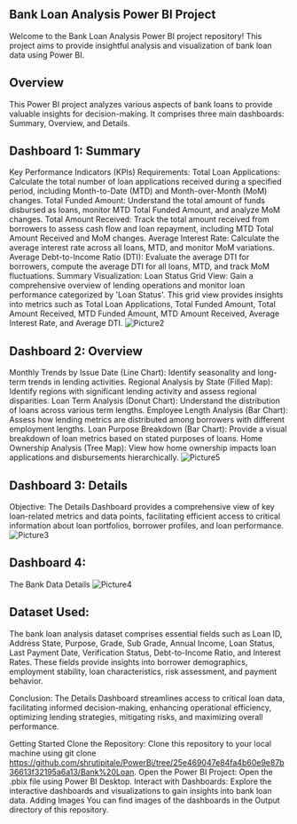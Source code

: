 ## Bank Loan Analysis Power BI Project
Welcome to the Bank Loan Analysis Power BI project repository! This project aims to provide insightful analysis and visualization of bank loan data using Power BI.

## Overview
This Power BI project analyzes various aspects of bank loans to provide valuable insights for decision-making. It comprises three main dashboards: Summary, Overview, and Details.

## Dashboard 1: Summary
Key Performance Indicators (KPIs) Requirements:
Total Loan Applications: Calculate the total number of loan applications received during a specified period, including Month-to-Date (MTD) and Month-over-Month (MoM) changes.
Total Funded Amount: Understand the total amount of funds disbursed as loans, monitor MTD Total Funded Amount, and analyze MoM changes.
Total Amount Received: Track the total amount received from borrowers to assess cash flow and loan repayment, including MTD Total Amount Received and MoM changes.
Average Interest Rate: Calculate the average interest rate across all loans, MTD, and monitor MoM variations.
Average Debt-to-Income Ratio (DTI): Evaluate the average DTI for borrowers, compute the average DTI for all loans, MTD, and track MoM fluctuations.
Summary Visualization:
Loan Status Grid View: Gain a comprehensive overview of lending operations and monitor loan performance categorized by 'Loan Status'. This grid view provides insights into metrics such as Total Loan Applications, Total Funded Amount, Total Amount Received, MTD Funded Amount, MTD Amount Received, Average Interest Rate, and Average DTI.
![Picture2](https://github.com/user-attachments/assets/49f9d142-10f5-47e3-b97d-e7223a418c7b)
## Dashboard 2: Overview
Monthly Trends by Issue Date (Line Chart): Identify seasonality and long-term trends in lending activities.
Regional Analysis by State (Filled Map): Identify regions with significant lending activity and assess regional disparities.
Loan Term Analysis (Donut Chart): Understand the distribution of loans across various term lengths.
Employee Length Analysis (Bar Chart): Assess how lending metrics are distributed among borrowers with different employment lengths.
Loan Purpose Breakdown (Bar Chart): Provide a visual breakdown of loan metrics based on stated purposes of loans.
Home Ownership Analysis (Tree Map): View how home ownership impacts loan applications and disbursements hierarchically.
![Picture5](https://github.com/user-attachments/assets/a4b9ffb4-ed3f-4841-888a-b925e231b2e0)

## Dashboard 3: Details
Objective:
The Details Dashboard provides a comprehensive view of key loan-related metrics and data points, facilitating efficient access to critical information about loan portfolios, borrower profiles, and loan performance.
![Picture3](https://github.com/user-attachments/assets/b72d06eb-5a7a-4171-af5a-d6e81442abba)
## Dashboard 4: 
The Bank Data Details 
![Picture4](https://github.com/user-attachments/assets/fc6a64cd-f05f-4a95-aeba-d8309f5670a9)

## Dataset Used:
The bank loan analysis dataset comprises essential fields such as Loan ID, Address State, Purpose, Grade, Sub Grade, Annual Income, Loan Status, Last Payment Date, Verification Status, Debt-to-Income Ratio, and Interest Rates. These fields provide insights into borrower demographics, employment stability, loan characteristics, risk assessment, and payment behavior.

Conclusion:
The Details Dashboard streamlines access to critical loan data, facilitating informed decision-making, enhancing operational efficiency, optimizing lending strategies, mitigating risks, and maximizing overall performance.

Getting Started
Clone the Repository: Clone this repository to your local machine using git clone https://github.com/shrutipitale/PowerBi/tree/25e469047e84fa4b60e9e87b36613f32195a6a13/Bank%20Loan.
Open the Power BI Project: Open the .pbix file using Power BI Desktop.
Interact with Dashboards: Explore the interactive dashboards and visualizations to gain insights into bank loan data.
Adding Images
You can find images of the dashboards in the Output directory of this repository.


